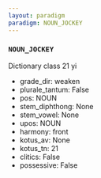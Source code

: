 ```yaml
---
layout: paradigm
paradigm: NOUN_JOCKEY
---
```

### ` NOUN_JOCKEY `

Dictionary class 21 yi
* grade_dir: weaken
* plurale_tantum: False
* pos: NOUN
* stem_diphthong: None
* stem_vowel: None
* upos: NOUN
* harmony: front
* kotus_av: None
* kotus_tn: 21
* clitics: False
* possessive: False
